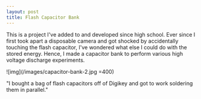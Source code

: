 ```yaml
---
layout: post
title: Flash Capacitor Bank
---
```


This is a project I've added to and developed since high school. Ever since I first took apart a disposable camera and got shocked by accidentally touching the flash capacitor, I've wondered what else I could do with the stored energy. Hence, I made a capacitor bank to perform various high voltage discharge experiments.

![img](/images/capacitor-bank-2.jpg =400)

"I bought a bag of flash capacitors off of Digikey and got to work soldering them in parallel." 